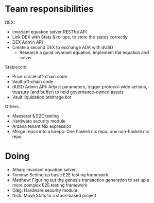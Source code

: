 # Team responsibilities

DEX:
- Invariant equation solver RESTful API
- Link DEX with Stats & rollups, to store the states correctly
- DEX Admin API
- Create a second DEX to exchange ADA with dUSD
  * Research a good invariant equation, implement the equation and solver

Stablecoin:
- Price oracle off-chain code
- Vault off-chain code
- dUSD Admin API: Adjust parameters, trigger protocol-wide actions, treasury
  (and buffer) to hold governance-owned assets
- Vault liquidation arbitrage bot

Others:
- Maeserat & E2E testing
- Hardware security module
- Ardana tenant Nix expression
- Merge repos into a birepo: One haskell.nix repo, one non-haskell.nix repo

# Doing

- Athan: Invariant equation solver
- Tommy: Setting up basic E2E testing framework
- Matthew: Figuring out the genesis transaction generation to set up a more
  complex E2E testing framework
- Oleg: Hardware security module
- Nick: Move Stats to a stack-based project



